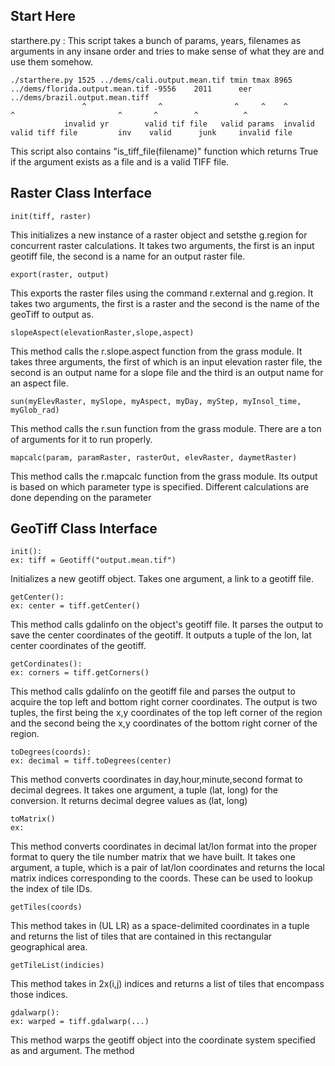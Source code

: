 ## Start Here
starthere.py : This script takes a bunch of params, years, filenames as arguments in any insane order and tries to make sense of what they are and use them somehow. 
```
./starthere.py 1525 ../dems/cali.output.mean.tif tmin tmax 8965 ../dems/florida.output.mean.tif -9556    2011      eer ../dems/brazil.output.mean.tiff
                ^                ^                ^     ^    ^             ^                       ^       ^        ^          ^
            invalid yr        valid tif file   valid params  invalid     valid tiff file         inv    valid      junk     invalid file
```

This script also contains "is_tiff_file(filename)" function which returns True if the argument exists as a file and is a valid TIFF file.

## Raster Class Interface

```
init(tiff, raster)
```

This initializes a new instance of a raster object and setsthe g.region for concurrent raster calculations. It takes two arguments, the first is an input geotiff file, the second is a name for an output raster file.

```
export(raster, output)
```

This exports the raster files using the command r.external and g.region. It takes two arguments, the first is a raster and the second is the name of the geoTiff to output as.
        
```
slopeAspect(elevationRaster,slope,aspect)
```

This method calls the r.slope.aspect function from the grass module. It takes three arguments, the first of which is an input elevation raster file, the second is an output name for a slope file and the third is an output name for an aspect file.

```
sun(myElevRaster, mySlope, myAspect, myDay, myStep, myInsol_time, myGlob_rad)
```

This method calls the r.sun function from the grass module. There are a ton of arguments for it to run properly.

```
mapcalc(param, paramRaster, rasterOut, elevRaster, daymetRaster)
```

This method calls the r.mapcalc function from the grass module. Its output is based on which parameter type is specified. Different calculations are done depending on the parameter

## GeoTiff Class Interface
```
init():
ex: tiff = Geotiff("output.mean.tif")
``` 

Initializes a new geotiff object.
Takes one argument, a link to a geotiff file.

```
getCenter():
ex: center = tiff.getCenter()
```

This method calls gdalinfo on the object's geotiff file.  It parses the 
output to save the center coordinates of the geotiff. It outputs a tuple 
of the lon, lat center coordinates of the geotiff.

```
getCordinates():
ex: corners = tiff.getCorners()
```

This method calls gdalinfo on the geotiff file and parses the output to
acquire the top left and bottom right corner coordinates. The output is
two tuples, the first being the x,y coordinates of the top left corner
of the region and the second being the x,y coordinates of the bottom right
corner of the region.

```
toDegrees(coords):
ex: decimal = tiff.toDegrees(center)
```

This method converts coordinates in day,hour,minute,second format to
decimal degrees. It takes one argument, a tuple (lat, long) for
the conversion. It returns decimal degree values as (lat, long)

```
toMatrix()
ex: 
```

This method converts coordinates in decimal lat/lon format into the proper 
format to query the tile number matrix that we have built. It takes one
argument, a tuple, which is a pair of lat/lon coordinates and returns the
local matrix indices corresponding to the coords. These can be used to 
lookup the index of tile IDs.

```
getTiles(coords)
```

This method takes in (UL LR) as a space-delimited coordinates in a tuple and  returns the list of tiles that are contained in this rectangular geographical area.

```
getTileList(indicies)
```

This method takes in 2x(i,j) indices and returns a list of tiles that encompass those indices.
    
```
gdalwarp():
ex: warped = tiff.gdalwarp(...)
```

This method warps the geotiff object into the coordinate system specified as and argument. The method 
